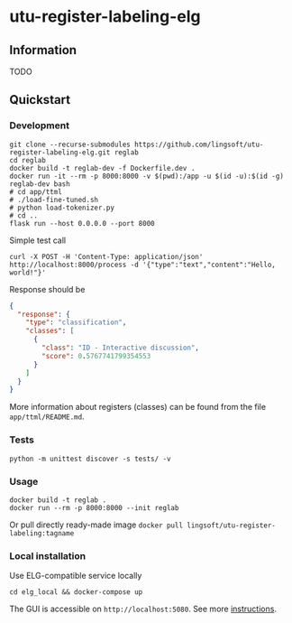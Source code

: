 # utu-register-labeling-elg

## Information

TODO

## Quickstart

### Development

```
git clone --recurse-submodules https://github.com/lingsoft/utu-register-labeling-elg.git reglab
cd reglab
docker build -t reglab-dev -f Dockerfile.dev .
docker run -it --rm -p 8000:8000 -v $(pwd):/app -u $(id -u):$(id -g) reglab-dev bash
# cd app/ttml
# ./load-fine-tuned.sh
# python load-tokenizer.py
# cd ..
flask run --host 0.0.0.0 --port 8000
```

Simple test call

```
curl -X POST -H 'Content-Type: application/json' http://localhost:8000/process -d '{"type":"text","content":"Hello, world!"}'
```

Response should be

```json
{
  "response": {
    "type": "classification",
    "classes": [
      {
        "class": "ID - Interactive discussion",
        "score": 0.5767741799354553
      }
    ]
  }
}
```

More information about registers (classes) can be found from the file
`app/ttml/README.md`.

### Tests

```
python -m unittest discover -s tests/ -v
```

### Usage

```
docker build -t reglab .
docker run --rm -p 8000:8000 --init reglab
```

Or pull directly ready-made image
`docker pull lingsoft/utu-register-labeling:tagname`

### Local installation

Use ELG-compatible service locally

```
cd elg_local && docker-compose up
```

The GUI is accessible on `http://localhost:5080`. See more 
[instructions](https://european-language-grid.readthedocs.io/en/stable/all/A1_PythonSDK/DeployServicesLocally.html#deploy-elg-compatible-service-from-its-docker-image).

